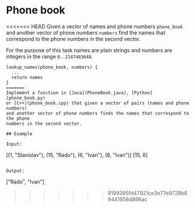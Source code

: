 # Phone book

<<<<<<< HEAD
Given a vector of names and phone numbers `phone_book` and another vector of
phone numbers `numbers` find the names that correspond to the phone numbers
in the second vector.

For the purpose of this task names are plain strings and numbers are integers in
the range `0..2147483648`.

```
lookup_names(phone_book, numbers) {
  ...
  return names
}
=======
Implement a function in [Java](PhoneBook.java), [Python](phone_book.py)
or [C++](phone_book.cpp) that given a vector of pairs (names and phone numbers)
and another vector of phone numbers finds the names that correspond to the phone
numbers in the second vector.

## Example

Input:
```
[(1, "Stanislav"), (15, "Rado"), (6, "Ivan"), (8, "Ivan")]
[15, 8]
```

Output:
```
["Rado", "Ivan"]
>>>>>>> 9199395fd47921ce3e77e9728b69441958d866ac
```
